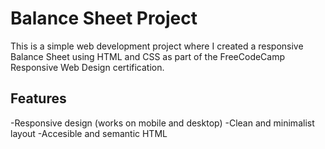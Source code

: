 # Balance Sheet Project 
This is a simple web development project where I created a responsive Balance Sheet using HTML and CSS as part of the FreeCodeCamp Responsive Web Design certification.

## Features 
-Responsive design (works on mobile and desktop)
-Clean and minimalist layout
-Accesible and semantic HTML